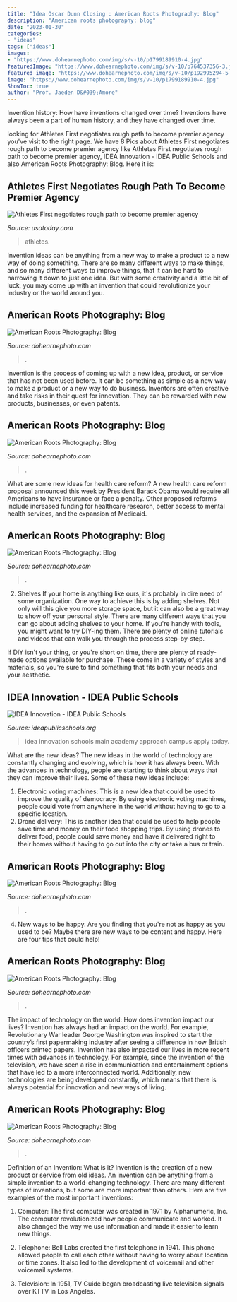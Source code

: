 ```yaml
---
title: "Idea Oscar Dunn Closing : American Roots Photography: Blog"
description: "American roots photography: blog"
date: "2023-01-30"
categories:
- "ideas"
tags: ["ideas"]
images:
- "https://www.dohearnephoto.com/img/s/v-10/p1799189910-4.jpg"
featuredImage: "https://www.dohearnephoto.com/img/s/v-10/p764537356-3.jpg"
featured_image: "https://www.dohearnephoto.com/img/s/v-10/p192995294-5.jpg"
image: "https://www.dohearnephoto.com/img/s/v-10/p1799189910-4.jpg"
ShowToc: true
author: "Prof. Jaeden D&#039;Amore"
---
```



Invention history: How have inventions changed over time?
Inventions have always been a part of human history, and they have changed over time.

	

		
looking for Athletes First negotiates rough path to become premier agency you've visit to the right page. We have 8 Pics about Athletes First negotiates rough path to become premier agency like Athletes First negotiates rough path to become premier agency, IDEA Innovation - IDEA Public Schools and also American Roots Photography: Blog. Here it is:
		
    
## Athletes First Negotiates Rough Path To Become Premier Agency

<img loading=lazy src="https://www.gannett-cdn.com/-mm-/dfbba267ba428f80d5d1b2b3909c3d3ff57ca1a1/c=0-640-2670-2150/local/-/media/USATODAY/GenericImages/2014/05/04/1399229085000-david-dunn.jpg?width=2670&amp;height=1510&amp;fit=crop&amp;format=pjpg&amp;auto=webp" onerror="this.onerror=null;this.src='https://tse1.mm.bing.net/th?id=OIP.yI6zExB5wfdV_ebM0pdKpwHaEM&amp;pid=15.1';" alt="Athletes First negotiates rough path to become premier agency">

_Source: usatoday.com_

>athletes. 

	

Invention ideas can be anything from a new way to make a product to a new way of doing something. There are so many different ways to make things, and so many different ways to improve things, that it can be hard to narrowing it down to just one idea. But with some creativity and a little bit of luck, you may come up with an invention that could revolutionize your industry or the world around you.

    
## American Roots Photography: Blog

<img loading=lazy src="https://www.dohearnephoto.com/img/s/v-10/p764537356-3.jpg" onerror="this.onerror=null;this.src='https://tse3.mm.bing.net/th?id=OIP.QJhA7JavEhL6sCYN71oTpQHaE6&amp;pid=15.1';" alt="American Roots Photography: Blog">

_Source: dohearnephoto.com_

>. 

	

Invention is the process of coming up with a new idea, product, or service that has not been used before. It can be something as simple as a new way to make a product or a new way to do business. Inventors are often creative and take risks in their quest for innovation. They can be rewarded with new products, businesses, or even patents.

    
## American Roots Photography: Blog

<img loading=lazy src="https://www.dohearnephoto.com/img/s/v-10/p1376770982-5.jpg" onerror="this.onerror=null;this.src='https://tse4.mm.bing.net/th?id=OIP.pKLXgkedvOWO-t6Ph5eWEAHaE6&amp;pid=15.1';" alt="American Roots Photography: Blog">

_Source: dohearnephoto.com_

>. 

	

What are some new ideas for health care reform?
A new health care reform proposal announced this week by President Barack Obama would require all Americans to have insurance or face a penalty. Other proposed reforms include increased funding for healthcare research, better access to mental health services, and the expansion of Medicaid.

    
## American Roots Photography: Blog

<img loading=lazy src="https://www.dohearnephoto.com/img/s/v-10/p1799189910-4.jpg" onerror="this.onerror=null;this.src='https://tse2.mm.bing.net/th?id=OIP.PC_dnr8Ebjmh0_5lhfbQWQHaFY&amp;pid=15.1';" alt="American Roots Photography: Blog">

_Source: dohearnephoto.com_

>. 

	

2. Shelves
If your home is anything like ours, it's probably in dire need of some organization. One way to achieve this is by adding shelves. Not only will this give you more storage space, but it can also be a great way to show off your personal style.
There are many different ways that you can go about adding shelves to your home. If you're handy with tools, you might want to try DIY-ing them. There are plenty of online tutorials and videos that can walk you through the process step-by-step.

If DIY isn't your thing, or you're short on time, there are plenty of ready-made options available for purchase. These come in a variety of styles and materials, so you're sure to find something that fits both your needs and your aesthetic.

    
## IDEA Innovation - IDEA Public Schools

<img loading=lazy src="http://c8ca6e5e43a19f2300e1-04b090f30fff5ccebaaf0de9c3c9c18a.r54.cf1.rackcdn.com/schools/idea-innovation-main-logo-01.svg" onerror="this.onerror=null;this.src='https://tse1.mm.bing.net/th?id=OIP.RCHhjmVPgOVdmeW2rrpLpAHaEB&amp;pid=15.1';" alt="IDEA Innovation - IDEA Public Schools">

_Source: ideapublicschools.org_

>idea innovation schools main academy approach campus apply today. 

	

What are the new ideas?
The new ideas in the world of technology are constantly changing and evolving, which is how it has always been. With the advances in technology, people are starting to think about ways that they can improve their lives. Some of these new ideas include: 
1. Electronic voting machines: This is a new idea that could be used to improve the quality of democracy. By using electronic voting machines, people could vote from anywhere in the world without having to go to a specific location. 
2. Drone delivery: This is another idea that could be used to help people save time and money on their food shopping trips. By using drones to deliver food, people could save money and have it delivered right to their homes without having to go out into the city or take a bus or train. 

    
## American Roots Photography: Blog

<img loading=lazy src="https://www.dohearnephoto.com/img/s/v-10/p192995294-5.jpg" onerror="this.onerror=null;this.src='https://tse4.mm.bing.net/th?id=OIP.5MH5Menvo1oStJ_XRV55lQHaE6&amp;pid=15.1';" alt="American Roots Photography: Blog">

_Source: dohearnephoto.com_

>. 

	

4. New ways to be happy.
Are you finding that you're not as happy as you used to be? Maybe there are new ways to be content and happy. Here are four tips that could help!

    
## American Roots Photography: Blog

<img loading=lazy src="https://www.dohearnephoto.com/img/s/v-10/p1579233036-4.jpg" onerror="this.onerror=null;this.src='https://tse4.mm.bing.net/th?id=OIP.iFRwF7VVbwTGaTx3ekBMxQHaFj&amp;pid=15.1';" alt="American Roots Photography: Blog">

_Source: dohearnephoto.com_

>. 

	

The impact of technology on the world: How does invention impact our lives?
Invention has always had an impact on the world. For example, Revolutionary War leader George Washington was inspired to start the country’s first papermaking industry after seeing a difference in how British officers printed papers. Invention has also impacted our lives in more recent times with advances in technology. For example, since the invention of the television, we have seen a rise in communication and entertainment options that have led to a more interconnected world. Additionally, new technologies are being developed constantly, which means that there is always potential for innovation and new ways of living.

    
## American Roots Photography: Blog

<img loading=lazy src="https://www.dohearnephoto.com/img/s/v-10/p2170713088-5.jpg" onerror="this.onerror=null;this.src='https://tse2.mm.bing.net/th?id=OIP.Z6vh9Vq5gm_phHjHQv9Y4wHaE7&amp;pid=15.1';" alt="American Roots Photography: Blog">

_Source: dohearnephoto.com_

>. 

	

Definition of an Invention: What is it?
Invention is the creation of a new product or service from old ideas. An invention can be anything from a simple invention to a world-changing technology. There are many different types of inventions, but some are more important than others. Here are five examples of the most important inventions: 
1) Computer: The first computer was created in 1971 by Alphanumeric, Inc. The computer revolutionized how people communicate and worked. It also changed the way we use information and made it easier to learn new things.

2) Telephone: Bell Labs created the first telephone in 1941. This phone allowed people to call each other without having to worry about location or time zones. It also led to the development of voicemail and other voicemail systems.

3) Television: In 1951, TV Guide began broadcasting live television signals over KTTV in Los Angeles.

